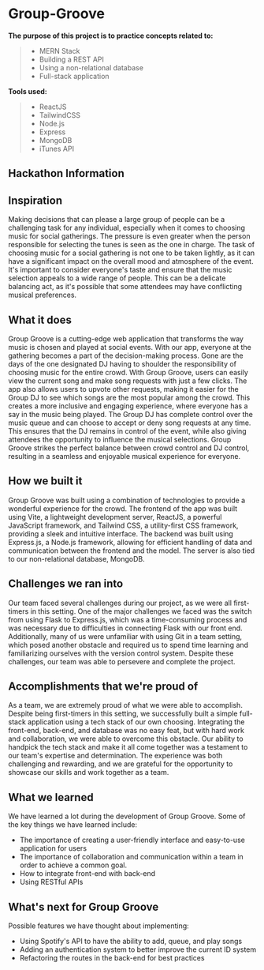 # Group-Groove

**The purpose of this project is to practice concepts related to:**
> - MERN Stack
> - Building a REST API
> - Using a non-relational database
> - Full-stack application

**Tools used:**
> - ReactJS
> - TailwindCSS
> - Node.js
> - Express
> - MongoDB
> - iTunes API

## Hackathon Information
## Inspiration
Making decisions that can please a large group of people can be a challenging task for any individual, especially when it comes to choosing music for social gatherings. The pressure is even greater when the person responsible for selecting the tunes is seen as the one in charge. The task of choosing music for a social gathering is not one to be taken lightly, as it can have a significant impact on the overall mood and atmosphere of the event. It's important to consider everyone's taste and ensure that the music selection appeals to a wide range of people. This can be a delicate balancing act, as it's possible that some attendees may have conflicting musical preferences.
## What it does
Group Groove is a cutting-edge web application that transforms the way music is chosen and played at social events. With our app, everyone at the gathering becomes a part of the decision-making process. Gone are the days of the one designated DJ having to shoulder the responsibility of choosing music for the entire crowd. With Group Groove, users can easily view the current song and make song requests with just a few clicks. The app also allows users to upvote other requests, making it easier for the Group DJ to see which songs are the most popular among the crowd. This creates a more inclusive and engaging experience, where everyone has a say in the music being played. The Group DJ has complete control over the music queue and can choose to accept or deny song requests at any time. This ensures that the DJ remains in control of the event, while also giving attendees the opportunity to influence the musical selections. Group Groove strikes the perfect balance between crowd control and DJ control, resulting in a seamless and enjoyable musical experience for everyone.
## How we built it
Group Groove was built using a combination of technologies to provide a wonderful experience for the crowd. The frontend of the app was built using Vite, a lightweight development server, ReactJS, a powerful JavaScript framework, and Tailwind CSS, a utility-first CSS framework, providing a sleek and intuitive interface. The backend was built using Express.js, a Node.js framework, allowing for efficient handling of data and communication between the frontend and the model. The server is also tied to our non-relational database, MongoDB.
## Challenges we ran into
Our team faced several challenges during our project, as we were all first-timers in this setting. One of the major challenges we faced was the switch from using Flask to Express.js, which was a time-consuming process and was necessary due to difficulties in connecting Flask with our front end. Additionally, many of us were unfamiliar with using Git in a team setting, which posed another obstacle and required us to spend time learning and familiarizing ourselves with the version control system. Despite these challenges, our team was able to persevere and complete the project.
## Accomplishments that we're proud of
As a team, we are extremely proud of what we were able to accomplish. Despite being first-timers in this setting, we successfully built a simple full-stack application using a tech stack of our own choosing. Integrating the front-end, back-end, and database was no easy feat, but with hard work and collaboration, we were able to overcome this obstacle. Our ability to handpick the tech stack and make it all come together was a testament to our team's expertise and determination. The experience was both challenging and rewarding, and we are grateful for the opportunity to showcase our skills and work together as a team.
## What we learned
We have learned a lot during the development of Group Groove. Some of the key things we have learned include:
- The importance of creating a user-friendly interface and easy-to-use application for users
- The importance of collaboration and communication within a team in order to achieve a common goal.
- How to integrate front-end with back-end
- Using RESTful APIs
## What's next for Group Groove
Possible features we have thought about implementing:
- Using Spotify's API to have the ability to add, queue, and play songs
- Adding an authentication system to better improve the current ID system
- Refactoring the routes in the back-end for best practices
